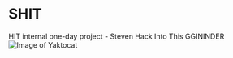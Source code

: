 # SHIT
HIT internal one-day project - Steven Hack Into This
GGININDER
![Image of Yaktocat](http://i.imgur.com/TuFY6C3.jpg)